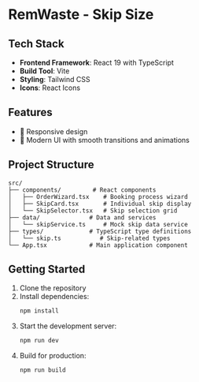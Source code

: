 # RemWaste - Skip Size 


## Tech Stack

- **Frontend Framework**: React 19 with TypeScript
- **Build Tool**: Vite
- **Styling**: Tailwind CSS
- **Icons**: React Icons

## Features

- 📱 Responsive design 
- 🎨 Modern UI with smooth transitions and animations


## Project Structure

```
src/
├── components/         # React components
│   ├── OrderWizard.tsx    # Booking process wizard
│   ├── SkipCard.tsx       # Individual skip display
│   └── SkipSelector.tsx   # Skip selection grid
├── data/              # Data and services
│   └── skipService.ts     # Mock skip data service
├── types/             # TypeScript type definitions
│   └── skip.ts           # Skip-related types
└── App.tsx            # Main application component
```



## Getting Started

1. Clone the repository
2. Install dependencies:
   ```bash
   npm install
   ```
3. Start the development server:
   ```bash
   npm run dev
   ```
4. Build for production:
   ```bash
   npm run build
   ```

